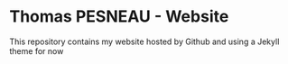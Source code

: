 # Thomas PESNEAU - Website

This repository contains my website hosted by Github and using a Jekyll theme for now